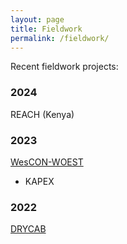 ```yaml
---
layout: page
title: Fieldwork
permalink: /fieldwork/
---
```


Recent fieldwork projects:

### 2024
REACH (Kenya)

### 2023
[WesCON-WOEST](https://charlesknight1.github.io/wescon)
- KAPEX

### 2022
[DRYCAB](https://charlesknight1.github.io/drycab)
